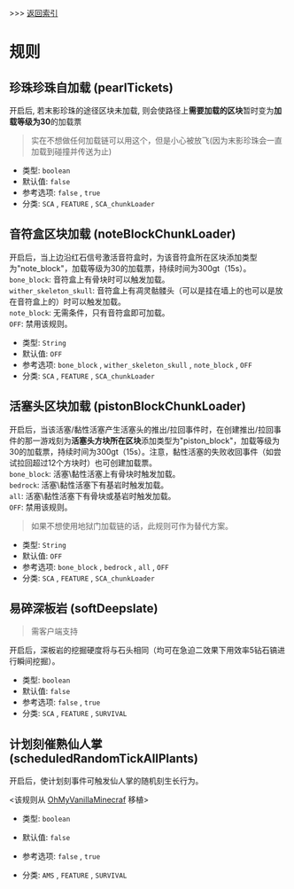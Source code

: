 \>\>\> [返回索引](/README.md)

# 规则

## 珍珠珍珠自加载 (pearlTickets)

开启后, 若末影珍珠的途径区块未加载, 则会使路径上**需要加载的区块**暂时变为**加载等级为30**的加载票

> 实在不想做任何加载链可以用这个，但是小心被放飞(因为末影珍珠会一直加载到碰撞并传送为止)

- 类型: `boolean`
- 默认值: `false`
- 参考选项: `false` , `true`
- 分类: `SCA` , `FEATURE` , `SCA_chunkLoader`


## 音符盒区块加载 (noteBlockChunkLoader)

开启后，当上边沿红石信号激活音符盒时，为该音符盒所在区块添加类型为"note_block"，加载等级为30的加载票，持续时间为300gt（15s）。
<br>
`bone_block`: 音符盒上有骨块时可以触发加载。
<br>
`wither_skeleton_skull`: 音符盒上有凋灵骷髅头（可以是挂在墙上的也可以是放在音符盒上的）时可以触发加载。
<br>
`note_block`: 无需条件，只有音符盒即可加载。
<br>
`OFF`: 禁用该规则。

- 类型: `String`
- 默认值: `OFF`
- 参考选项: `bone_block` , `wither_skeleton_skull` , `note_block` , `OFF`
- 分类: `SCA` , `FEATURE` , `SCA_chunkLoader`

## 活塞头区块加载 (pistonBlockChunkLoader)

开启后，当该活塞/黏性活塞产生活塞头的推出/拉回事件时，在创建推出/拉回事件的那一游戏刻为**活塞头方块所在区块**添加类型为"piston_block"，加载等级为30的加载票，持续时间为300gt（15s）。注意，黏性活塞的失败收回事件（如尝试拉回超过12个方块时）也可创建加载票。
<br>
`bone_block`: 活塞\黏性活塞上有骨块时触发加载。
<br>
`bedrock`: 活塞\黏性活塞下有基岩时触发加载。
<br>
`all`: 活塞\黏性活塞下有骨块或基岩时触发加载。
<br>
`OFF`: 禁用该规则。
> 如果不想使用地狱门加载链的话，此规则可作为替代方案。

- 类型: `String`
- 默认值: `OFF`
- 参考选项: `bone_block` , `bedrock` , `all` , `OFF`
- 分类: `SCA` , `FEATURE` , `SCA_chunkLoader`


## 易碎深板岩 (softDeepslate)
> 需客户端支持

开启后，深板岩的挖掘硬度将与石头相同（均可在急迫二效果下用效率5钻石镐进行瞬间挖掘）。

- 类型: `boolean`
- 默认值: `false`
- 参考选项: `false` , `true`
- 分类: `SCA` , `FEATURE` , `SURVIVAL`


## 计划刻催熟仙人掌 (scheduledRandomTickAllPlants)

开启后，使计划刻事件可触发仙人掌的随机刻生长行为。

<该规则从 [OhMyVanillaMinecraf](https://github.com/hit-mc/OhMyVanillaMinecraft) 移植>

- 类型: `boolean`

- 默认值: `false`

- 参考选项: `false` , `true`

- 分类: `AMS` , `FEATURE` , `SURVIVAL`